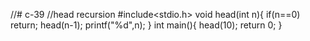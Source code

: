 //# c-39
//head recursion
#include<stdio.h>
void head(int n){
    if(n==0)
        return;
    head(n-1);
    printf("%d",n);
    }
    int main(){
        head(10);
        return 0;
    }
